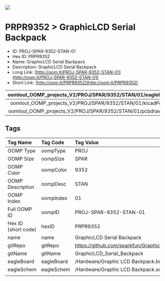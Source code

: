 


  
![][im]
# PRPR9352 > GraphicLCD Serial Backpack

- ID: PROJ-SPAR-9352-STAN-01
- Hex ID: PRPR9352
- Name: GraphicLCD Serial Backpack
- Description: GraphicLCD Serial Backpack
- Long Link: [http://oom.lt/PROJ-SPAR-9352-STAN-01](http://oom.lt/PROJ-SPAR-9352-STAN-01)
- Short Link: [http://oom.lt/PRPR9352](http://oom.lt/PRPR9352)
  

|oomlout_OOMP_projects_V2/PROJ/SPAR/9352/STAN/01/eagleImage.png|oomlout_OOMP_projects_V2/PROJ/SPAR/9352/STAN/01/eagleSchemImage.png|oomlout_OOMP_projects_V2/PROJ/SPAR/9352/STAN/01/kicadPcb3dFront.png|oomlout_OOMP_projects_V2/PROJ/SPAR/9352/STAN/01/kicadPcb3dBack.png|
| :---: | :---: | :---: | :---: |
|oomlout_OOMP_projects_V2/PROJ/SPAR/9352/STAN/01/kicadPcb3d.png|oomlout_OOMP_projects_V2/PROJ/SPAR/9352/STAN/01/bomBack.png|oomlout_OOMP_projects_V2/PROJ/SPAR/9352/STAN/01/bomFront.png|oomlout_OOMP_projects_V2/PROJ/SPAR/9352/STAN/01/pcbdraw.svg|
|oomlout_OOMP_projects_V2/PROJ/SPAR/9352/STAN/01/pcbdrawBack.svg||||

## Tags
  

|Tag Name|Tag Code|Tag Value|
| :--- | :--- | :--- |
|OOMP Type|oompType|PROJ|
|OOMP Size|oompSize|SPAR|
|OOMP Color|oompColor|9352|
|OOMP Description|oompDesc|STAN|
|OOMP Index|oompIndex|01|
|Full OOMP ID|oompID|PROJ-SPAR-9352-STAN-01|
|Hex ID (short code)|hexID|PRPR9352|
|name|name|GraphicLCD Serial Backpack|
|gitRepo|gitRepo|https://github.com/sparkfun/GraphicLCD_Serial_Backpack|
|gitName|gitName|GraphicLCD_Serial_Backpack|
|eagleBoard|eagleBoard|/Hardware/Graphic LCD Backpack.brd|
|eagleSchem|eagleSchem|/Hardware/Graphic LCD Backpack.sch|
||||



[im]: PROJ/SPAR/9352/STAN/01/kicadPcb3d_450.png
